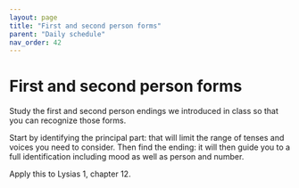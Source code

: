 ```yaml
---
layout: page
title: "First and second person forms"
parent: "Daily schedule"
nav_order: 42
---
```


# First and second person forms

Study the first and second person endings we introduced in class so that you can recognize those forms.  

Start by identifying the principal part: that will limit the range of tenses and voices you need to consider. Then find the ending: it will then guide you to a full identification including mood as well as person and number.

Apply this to Lysias 1, chapter 12.